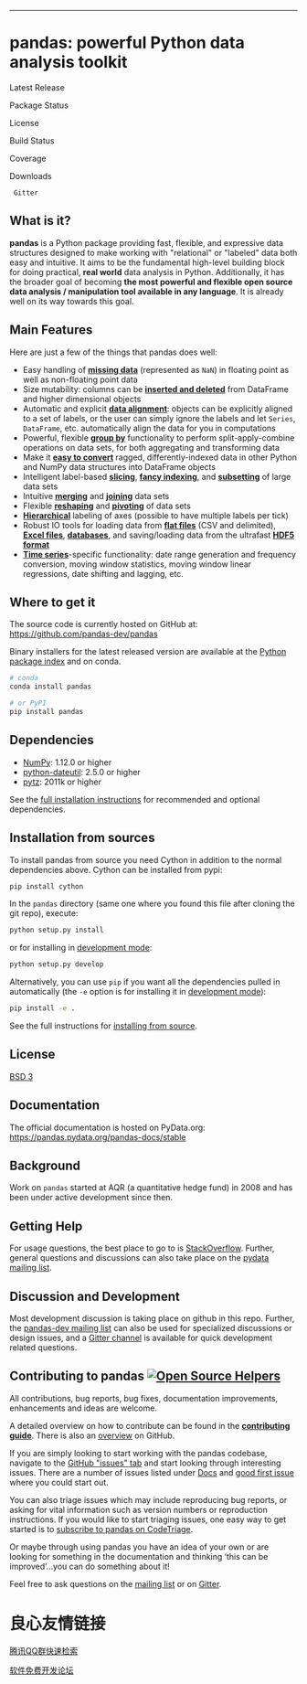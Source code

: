  
    
 

-----------------

# pandas: powerful Python data analysis toolkit

 
 
   Latest Release 
   
     
     
     
   
 
    
   
     
     
     
 
 
 
   Package Status 
   
		 
		  
		 
 
 
   License 
   
     
     
     
 
 
 
   Build Status 
   
     
     
     
   
 
 
    
   
     
     
     
   
 
 
    
   
     
       
     
   
 
 
   Coverage 
   
     
     
     
   
 
 
   Downloads 
   
     
     
     
   
 
 
	 Gitter 
	 
		 
		 
	 
 
 



## What is it?

**pandas** is a Python package providing fast, flexible, and expressive data
structures designed to make working with "relational" or "labeled" data both
easy and intuitive. It aims to be the fundamental high-level building block for
doing practical, **real world** data analysis in Python. Additionally, it has
the broader goal of becoming **the most powerful and flexible open source data
analysis / manipulation tool available in any language**. It is already well on
its way towards this goal.

## Main Features
Here are just a few of the things that pandas does well:

  - Easy handling of [**missing data**][missing-data] (represented as
    `NaN`) in floating point as well as non-floating point data
  - Size mutability: columns can be [**inserted and
    deleted**][insertion-deletion] from DataFrame and higher dimensional
    objects
  - Automatic and explicit [**data alignment**][alignment]: objects can
    be explicitly aligned to a set of labels, or the user can simply
    ignore the labels and let `Series`, `DataFrame`, etc. automatically
    align the data for you in computations
  - Powerful, flexible [**group by**][groupby] functionality to perform
    split-apply-combine operations on data sets, for both aggregating
    and transforming data
  - Make it [**easy to convert**][conversion] ragged,
    differently-indexed data in other Python and NumPy data structures
    into DataFrame objects
  - Intelligent label-based [**slicing**][slicing], [**fancy
    indexing**][fancy-indexing], and [**subsetting**][subsetting] of
    large data sets
  - Intuitive [**merging**][merging] and [**joining**][joining] data
    sets
  - Flexible [**reshaping**][reshape] and [**pivoting**][pivot-table] of
    data sets
  - [**Hierarchical**][mi] labeling of axes (possible to have multiple
    labels per tick)
  - Robust IO tools for loading data from [**flat files**][flat-files]
    (CSV and delimited), [**Excel files**][excel], [**databases**][db],
    and saving/loading data from the ultrafast [**HDF5 format**][hdfstore]
  - [**Time series**][timeseries]-specific functionality: date range
    generation and frequency conversion, moving window statistics,
    moving window linear regressions, date shifting and lagging, etc.


   [missing-data]: https://pandas.pydata.org/pandas-docs/stable/missing_data.html#working-with-missing-data
   [insertion-deletion]: https://pandas.pydata.org/pandas-docs/stable/dsintro.html#column-selection-addition-deletion
   [alignment]: https://pandas.pydata.org/pandas-docs/stable/dsintro.html?highlight=alignment#intro-to-data-structures
   [groupby]: https://pandas.pydata.org/pandas-docs/stable/groupby.html#group-by-split-apply-combine
   [conversion]: https://pandas.pydata.org/pandas-docs/stable/dsintro.html#dataframe
   [slicing]: https://pandas.pydata.org/pandas-docs/stable/indexing.html#slicing-ranges
   [fancy-indexing]: https://pandas.pydata.org/pandas-docs/stable/indexing.html#advanced-indexing-with-ix
   [subsetting]: https://pandas.pydata.org/pandas-docs/stable/indexing.html#boolean-indexing
   [merging]: https://pandas.pydata.org/pandas-docs/stable/merging.html#database-style-dataframe-joining-merging
   [joining]: https://pandas.pydata.org/pandas-docs/stable/merging.html#joining-on-index
   [reshape]: https://pandas.pydata.org/pandas-docs/stable/reshaping.html#reshaping-and-pivot-tables
   [pivot-table]: https://pandas.pydata.org/pandas-docs/stable/reshaping.html#pivot-tables-and-cross-tabulations
   [mi]: https://pandas.pydata.org/pandas-docs/stable/indexing.html#hierarchical-indexing-multiindex
   [flat-files]: https://pandas.pydata.org/pandas-docs/stable/io.html#csv-text-files
   [excel]: https://pandas.pydata.org/pandas-docs/stable/io.html#excel-files
   [db]: https://pandas.pydata.org/pandas-docs/stable/io.html#sql-queries
   [hdfstore]: https://pandas.pydata.org/pandas-docs/stable/io.html#hdf5-pytables
   [timeseries]: https://pandas.pydata.org/pandas-docs/stable/timeseries.html#time-series-date-functionality

## Where to get it
The source code is currently hosted on GitHub at:
https://github.com/pandas-dev/pandas

Binary installers for the latest released version are available at the [Python
package index](https://pypi.org/project/pandas) and on conda.

```sh
# conda
conda install pandas
```

```sh
# or PyPI
pip install pandas
```

## Dependencies
- [NumPy](https://www.numpy.org): 1.12.0 or higher
- [python-dateutil](https://labix.org/python-dateutil): 2.5.0 or higher
- [pytz](https://pythonhosted.org/pytz): 2011k or higher

See the [full installation instructions](https://pandas.pydata.org/pandas-docs/stable/install.html#dependencies)
for recommended and optional dependencies.

## Installation from sources
To install pandas from source you need Cython in addition to the normal
dependencies above. Cython can be installed from pypi:

```sh
pip install cython
```

In the `pandas` directory (same one where you found this file after
cloning the git repo), execute:

```sh
python setup.py install
```

or for installing in [development mode](https://pip.pypa.io/en/latest/reference/pip_install.html#editable-installs):

```sh
python setup.py develop
```

Alternatively, you can use `pip` if you want all the dependencies pulled
in automatically (the `-e` option is for installing it in [development
mode](https://pip.pypa.io/en/latest/reference/pip_install.html#editable-installs)):

```sh
pip install -e .
```

See the full instructions for [installing from source](https://pandas.pydata.org/pandas-docs/stable/install.html#installing-from-source).

## License
[BSD 3](LICENSE)

## Documentation
The official documentation is hosted on PyData.org: https://pandas.pydata.org/pandas-docs/stable

## Background
Work on ``pandas`` started at AQR (a quantitative hedge fund) in 2008 and
has been under active development since then.

## Getting Help

For usage questions, the best place to go to is [StackOverflow](https://stackoverflow.com/questions/tagged/pandas).
Further, general questions and discussions can also take place on the [pydata mailing list](https://groups.google.com/forum/?fromgroups#!forum/pydata).

## Discussion and Development
Most development discussion is taking place on github in this repo. Further, the [pandas-dev mailing list](https://mail.python.org/mailman/listinfo/pandas-dev) can also be used for specialized discussions or design issues, and a [Gitter channel](https://gitter.im/pydata/pandas) is available for quick development related questions.

## Contributing to pandas [![Open Source Helpers](https://www.codetriage.com/pandas-dev/pandas/badges/users.svg)](https://www.codetriage.com/pandas-dev/pandas)

All contributions, bug reports, bug fixes, documentation improvements, enhancements and ideas are welcome.

A detailed overview on how to contribute can be found in the **[contributing guide](https://pandas-docs.github.io/pandas-docs-travis/contributing.html)**. There is also an [overview](.github/CONTRIBUTING.md) on GitHub.

If you are simply looking to start working with the pandas codebase, navigate to the [GitHub "issues" tab](https://github.com/pandas-dev/pandas/issues) and start looking through interesting issues. There are a number of issues listed under [Docs](https://github.com/pandas-dev/pandas/issues?labels=Docs&sort=updated&state=open) and [good first issue](https://github.com/pandas-dev/pandas/issues?labels=good+first+issue&sort=updated&state=open) where you could start out.

You can also triage issues which may include reproducing bug reports, or asking for vital information such as version numbers or reproduction instructions. If you would like to start triaging issues, one easy way to get started is to [subscribe to pandas on CodeTriage](https://www.codetriage.com/pandas-dev/pandas).

Or maybe through using pandas you have an idea of your own or are looking for something in the documentation and thinking ‘this can be improved’...you can do something about it!

Feel free to ask questions on the [mailing list](https://groups.google.com/forum/?fromgroups#!forum/pydata) or on [Gitter](https://gitter.im/pydata/pandas).


 # 良心友情链接

[腾讯QQ群快速检索](http://u.720life.cn/s/8cf73f7c)

[软件免费开发论坛](http://u.720life.cn/s/bbb01dc0)